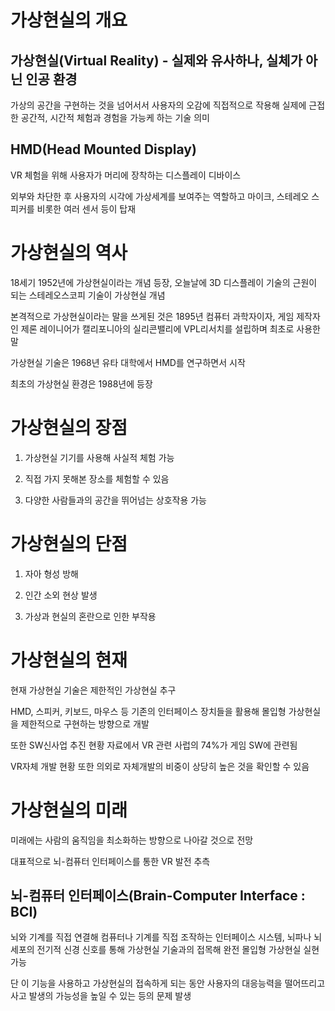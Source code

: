 # 가상현실의 개요
## 가상현실(Virtual Reality) - 실제와 유사하나, 실체가 아닌 인공 환경

가상의 공간을 구현하는 것을 넘어서서 사용자의 오감에 직접적으로 작용해 실제에 근접한 공간적, 시간적 체험과 경험을 가능케 하는 기술 의미
## HMD(Head Mounted Display)
VR 체험을 위해 사용자가 머리에 장착하는 디스플레이 디바이스

외부와 차단한 후 사용자의 시각에 가상세계를 보여주는 역할하고 마이크, 스테레오 스피커를 비롯한 여러 센서 등이 탑재
# 가상현실의 역사
18세기 1952년에 가상현실이라는 개념 등장, 오늘날에 3D 디스플레이 기술의 근원이 되는 스테레오스코피 기술이 가상현실 개념

본격적으로 가상현실이라는 말을 쓰게된 것은 1895년 컴퓨터 과학자이자, 게임 제작자인 제론 레이니어가 캘리포니아의 실리콘밸리에 VPL리서치를 설립하며 최초로 사용한 말

가상현실 기술은 1968년 유타 대학에서 HMD를 연구하면서 시작

최초의 가상현실 환경은 1988년에 등장
# 가상현실의 장점
1. 가상현실 기기를 사용해 사실적 체험 가능

2. 직접 가지 못해본 장소를 체험할 수 있음

3. 다양한 사람들과의 공간을 뛰어넘는 상호작용 가능
# 가상현실의 단점
1. 자아 형성 방해

2. 인간 소외 현상 발생

3. 가상과 현실의 혼란으로 인한 부작용
# 가상현실의 현재
현재 가상현실 기술은 제한적인 가상현실 추구

HMD, 스피커, 키보드, 마우스 등 기존의 인터페이스 장치들을 활용해 몰입형 가상현실을 제한적으로 구현하는 방향으로 개발

또한 SW신사업 추진 현황 자료에서 VR 관련 사럽의 74%가 게임 SW에 관련됨

VR자체 개발 현황 또한 의외로 자체개발의 비중이 상당히 높은 것을 확인할 수 있음
# 가상현실의 미래
미래에는 사람의 움직임을 최소화하는 방향으로 나아갈 것으로 전망

대표적으로 뇌-컴퓨터 인터페이스를 통한 VR 발전 추측

## 뇌-컴퓨터 인터페이스(Brain-Computer Interface : BCI)
뇌와 기계를 직접 연결해 컴퓨터나 기계를 직접 조작하는 인터페이스 시스템, 뇌파나 뇌세포의 전기적 신경 신호를 통해 가상현실 기술과의 접목해 완전 몰입형 가상현실 실현 가능

단 이 기능을 사용하고 가상현실의 접속하게 되는 동안 사용자의 대응능력을 떨어뜨리고 사고 발생의 가능성을 높일 수 있는 등의 문제 발생
